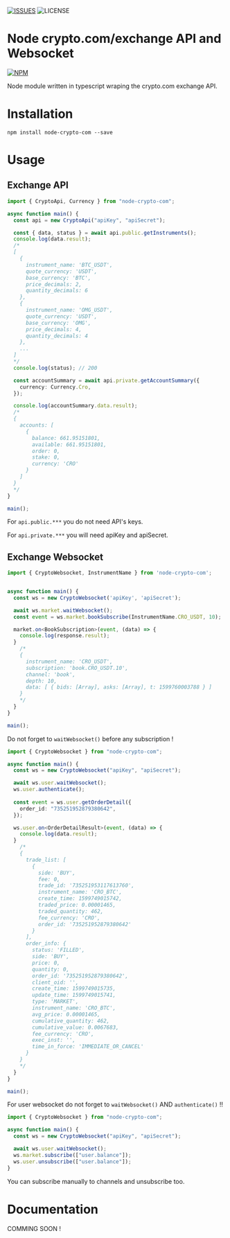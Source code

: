 [![ISSUES](https://img.shields.io/github/issues/Niible/node-crypto-com)](https://github.com/Niible/node-crypto-com/issues)
![LICENSE](https://img.shields.io/github/license/Niible/node-crypto-com)

# Node crypto.com/exchange API and Websocket

[![NPM](https://nodei.co/npm/node-crypto-com.png?compact=true)](https://npmjs.org/package/node-crypto-com)

Node module written in typescript wraping the crypto.com exchange API.

# Installation

```
npm install node-crypto-com --save
```

# Usage

## Exchange API

```ts
import { CryptoApi, Currency } from "node-crypto-com";

async function main() {
  const api = new CryptoApi("apiKey", "apiSecret");

  const { data, status } = await api.public.getInstruments();
  console.log(data.result);
  /*
  [
    {
      instrument_name: 'BTC_USDT',
      quote_currency: 'USDT',
      base_currency: 'BTC',
      price_decimals: 2,
      quantity_decimals: 6
    },
    {
      instrument_name: 'OMG_USDT',
      quote_currency: 'USDT',
      base_currency: 'OMG',
      price_decimals: 4,
      quantity_decimals: 4
    },
    ...
  ]
  */
  console.log(status); // 200

  const accountSummary = await api.private.getAccountSummary({
    currency: Currency.Cro,
  });

  console.log(accountSummary.data.result);
  /*
  {
    accounts: [
      {
        balance: 661.95151801,
        available: 661.95151801,
        order: 0,
        stake: 0,
        currency: 'CRO'
      }
    ]
  }
  */
}

main();
```

For `api.public.***` you do not need API's keys.

For `api.private.***` you will need apiKey and apiSecret.

## Exchange Websocket

```ts
import { CryptoWebsocket, InstrumentName } from 'node-crypto-com';


async function main() {
  const ws = new CryptoWebsocket('apiKey', 'apiSecret');

  await ws.market.waitWebsocket();
  const event = ws.market.bookSubscribe(InstrumentName.CRO_USDT, 10);

  market.on<BookSubscription>(event, (data) => {
    console.log(response.result);
  }
    /*
    {
      instrument_name: 'CRO_USDT',
      subscription: 'book.CRO_USDT.10',
      channel: 'book',
      depth: 10,
      data: [ { bids: [Array], asks: [Array], t: 1599760003788 } ]
    }
    */
  }
}

main();
```

Do not forget to `waitWebsocket()` before any subscription !

```ts
import { CryptoWebsocket } from "node-crypto-com";

async function main() {
  const ws = new CryptoWebsocket("apiKey", "apiSecret");

  await ws.user.waitWebsocket();
  ws.user.authenticate();
  
  const event = ws.user.getOrderDetail({
    order_id: "735251952879380642",
  });

  ws.user.on<OrderDetailResult>(event, (data) => {
    console.log(data.result);
  }
    /*
    {
      trade_list: [
        {
          side: 'BUY',
          fee: 0,
          trade_id: '735251953117613760',
          instrument_name: 'CRO_BTC',
          create_time: 1599749015742,
          traded_price: 0.00001465,
          traded_quantity: 462,
          fee_currency: 'CRO',
          order_id: '735251952879380642'
        }
      ],
      order_info: {
        status: 'FILLED',
        side: 'BUY',
        price: 0,
        quantity: 0,
        order_id: '735251952879380642',
        client_oid: '',
        create_time: 1599749015735,
        update_time: 1599749015741,
        type: 'MARKET',
        instrument_name: 'CRO_BTC',
        avg_price: 0.00001465,
        cumulative_quantity: 462,
        cumulative_value: 0.0067683,
        fee_currency: 'CRO',
        exec_inst: '',
        time_in_force: 'IMMEDIATE_OR_CANCEL'
      }
    }
    */
  }
}

main();
```

For user websocket do not forget to `waitWebsocket()` AND `authenticate()` !!

```ts
import { CryptoWebsocket } from "node-crypto-com";

async function main() {
  const ws = new CryptoWebsocket("apiKey", "apiSecret");

  await ws.user.waitWebsocket();
  ws.market.subscribe(["user.balance"]);
  ws.user.unsubscribe(["user.balance"]);
}
```

You can subscribe manually to channels and unsubscribe too.

# Documentation

COMMING SOON !
